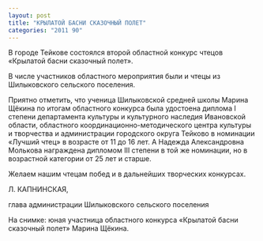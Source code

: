 ```yaml
---
layout: post
title: "КРЫЛАТОЙ БАСНИ СКАЗОЧНЫЙ ПОЛЕТ"
categories: "2011 90"
---
```


В городе Тейкове состоялся второй областной конкурс чтецов «Крылатой басни сказочный полет».

В числе участников областного  мероприятия были и чтецы из Шилыковского сельского поселения.

Приятно отметить, что ученица  Шилыковской средней школы Марина Щёкина по итогам областного конкурса была  удостоена диплома I степени департамента культуры и  культурного наследия Ивановской области, областного  координационно-методического центра культуры и творчества и администрации  городского округа Тейково в номинации «Лучший чтец» в возрасте от 11 до 16 лет.  А Надежда Александровна Молькова награждена дипломом III степени в той же номинации, но в возрастной категории  от 25 лет и старше.

Желаем нашим чтецам побед и в  дальнейших творческих конкурсах.



Л. КАПНИНСКАЯ,

глава администрации  Шилыковского сельского поселения

На снимке: юная участница  областного конкурса «Крылатой басни сказочный полет» Марина Щёкина.


